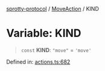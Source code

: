 
[sprotty-protocol](../globals) / [MoveAction](../Namespace.MoveAction) / KIND

# Variable: KIND

> `const` **KIND**: `"move"` = `'move'`

Defined in: [actions.ts:682](https://github.com/eclipse-sprotty/sprotty/blob/f9b2433481cc27a1ac0c92d525a92039ae7f6c76/packages/sprotty-protocol/src/actions.ts#L682)
